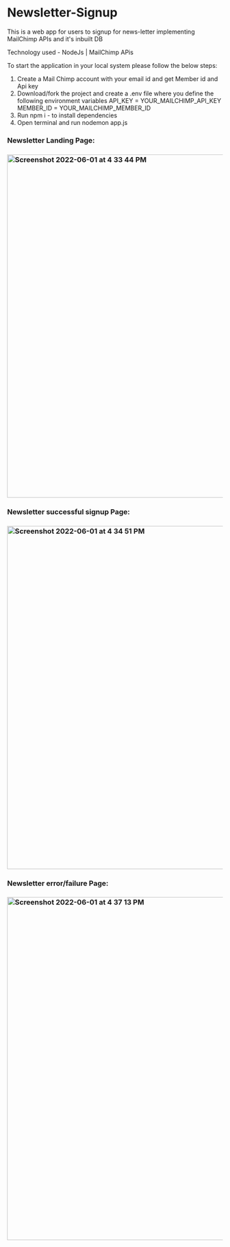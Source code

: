 # Newsletter-Signup
This is a web app for users to signup for news-letter implementing MailChimp APIs and it's inbuilt DB

Technology used - NodeJs | MailChimp APis

To start the application in your local system please follow the below steps:
1. Create a Mail Chimp account with your email id and get Member id and Api key
2. Download/fork the project and create a .env file where you define the following environment variables
  API_KEY = YOUR_MAILCHIMP_API_KEY
  MEMBER_ID = YOUR_MAILCHIMP_MEMBER_ID
3. Run npm i - to install dependencies
4. Open terminal and run nodemon app.js


<h3>Newsletter Landing Page:<h3>
  <img width="800" alt="Screenshot 2022-06-01 at 4 33 44 PM" src="https://user-images.githubusercontent.com/90515961/171390812-ffd37f02-dee0-4248-ada1-e34fc7e9e47f.png">
  
<h3>Newsletter successful signup Page:<h3>
  <img width="800" alt="Screenshot 2022-06-01 at 4 34 51 PM" src="https://user-images.githubusercontent.com/90515961/171391273-255ce2a2-2457-47e3-84b0-a72c35abeb5c.png">
  
 <h3>Newsletter error/failure Page:<h3>
   <img width="800" alt="Screenshot 2022-06-01 at 4 37 13 PM" src="https://user-images.githubusercontent.com/90515961/171391434-79953d58-7d04-422a-b919-8726cf1ffbbd.png">
